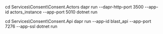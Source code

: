 
cd Services\Consent\Consent.Actors
dapr run --dapr-http-port 3500 --app-id actors_instance --app-port 5010 dotnet run

cd Services\Consent\Consent.Api
dapr run --app-id blast_api --app-port 7276 --app-ssl dotnet run
